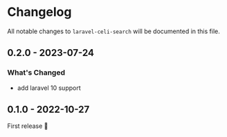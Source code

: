 # Changelog

All notable changes to `laravel-celi-search` will be documented in this file.

## 0.2.0 - 2023-07-24

### What's Changed

- add laravel 10 support

## 0.1.0 - 2022-10-27

First release 🚀
